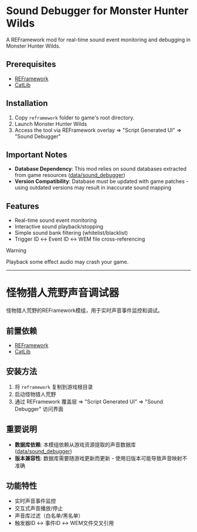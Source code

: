 # Sound Debugger for Monster Hunter Wilds

A REFramework mod for real-time sound event monitoring and debugging in Monster Hunter Wilds.

## Prerequisites

- [REFramework](https://github.com/praydog/REFramework)
- [CatLib](https://www.nexusmods.com/monsterhunterwilds/mods/65)

## Installation

1. Copy `reframework` folder to game's root directory.
2. Launch Monster Hunter Wilds
3. Access the tool via REFramework overlay => "Script Generated UI" => "Sound Debugger"

## Important Notes

- **Database Dependency**: This mod relies on sound databases extracted from game resources ([data/sound_debugger](data/sound_debugger))
- **Version Compatibility**: Database must be updated with game patches - using outdated versions may result in inaccurate sound mapping

## Features

- Real-time sound event monitoring
- Interactive sound playback/stopping
- Simple sound bank filtering (whitelist/blacklist)
- Trigger ID ↔ Event ID ↔ WEM file cross-referencing

> [!WARNING]  
> Playback some effect audio may crash your game.

---

# 怪物猎人荒野声音调试器

怪物猎人荒野的REFramework模组，用于实时声音事件监控和调试。

## 前置依赖

- [REFramework](https://github.com/praydog/REFramework)
- [CatLib](https://www.nexusmods.com/monsterhunterwilds/mods/65)

## 安装方法

1. 将 `reframework` 复制到游戏根目录
2. 启动怪物猎人荒野
3. 通过 REFramework 覆盖层 => "Script Generated UI" => "Sound Debugger" 访问界面

## 重要说明

- **数据库依赖**: 本模组依赖从游戏资源提取的声音数据库 ([data/sound_debugger](data/sound_debugger))
- **版本兼容性**: 数据库需要随游戏更新而更新 - 使用旧版本可能导致声音映射不准确

## 功能特性

- 实时声音事件监控
- 交互式声音播放/停止
- 声音库过滤（白名单/黑名单）
- 触发器ID ↔ 事件ID ↔ WEM文件交叉引用
